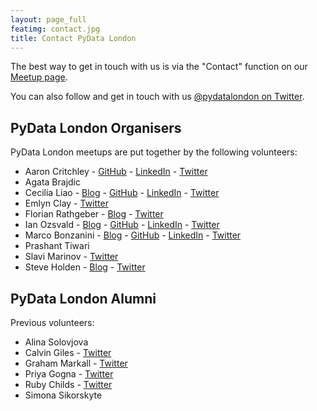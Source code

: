 ```yaml
---
layout: page_full
featimg: contact.jpg
title: Contact PyData London
---
```


The best way to get in touch with us is via the "Contact" function on our
[Meetup page](http://www.meetup.com/PyData-London-Meetup/).

You can also follow and get in touch with us
[@pydatalondon on Twitter](https://twitter.com/pydatalondon/).

## PyData London Organisers

PyData London meetups are put together by the following volunteers:

* Aaron Critchley - [GitHub](https://github.com/aaroncritchley) - [LinkedIn](https://www.linkedin.com/in/aaroncritchley/) - [Twitter](https://twitter.com/aaroncritchley) 
* Agata Brajdic 
* Cecilia Liao - [Blog](http://cecilialiao.com/) - [GitHub](https://github.com/cecilialiao) - [LinkedIn](https://www.linkedin.com/in/cecilialiao) - [Twitter](https://twitter.com/cecilialiao)
* Emlyn Clay - [Twitter](https://twitter.com/emlynclay)
* Florian Rathgeber - [Blog](https://kynan.github.io) - [Twitter](https://twitter.com/frathgeber)
* Ian Ozsvald - [Blog](http://ianozsvald.com/) - [GitHub](https://github.com/ianozsvald) - [LinkedIn](https://www.linkedin.com/in/ianozsvald) - [Twitter](https://twitter.com/ianozsvald) 
* Marco Bonzanini - [Blog](https://marcobonzanini.com/) - [GitHub](https://github.com/bonzanini) - [LinkedIn](https://www.linkedin.com/in/marcobonzanini) - [Twitter](https://twitter.com/marcobonzanini)
* Prashant Tiwari
* Slavi Marinov - [Twitter](https://twitter.com/slavitweets)
* Steve Holden - [Blog](http://holdenweb.blogspot.co.uk/) - [Twitter](https://twitter.com/holdenweb)

## PyData London Alumni

Previous volunteers:

* Alina Solovjova
* Calvin Giles - [Twitter](https://twitter.com/calvingiles)
* Graham Markall - [Twitter](https://twitter.com/gmarkall)
* Priya Gogna - [Twitter](https://twitter.com/hello_kepler22b)
* Ruby Childs - [Twitter](https://twitter.com/RubyChilds)
* Simona Sikorskyte

